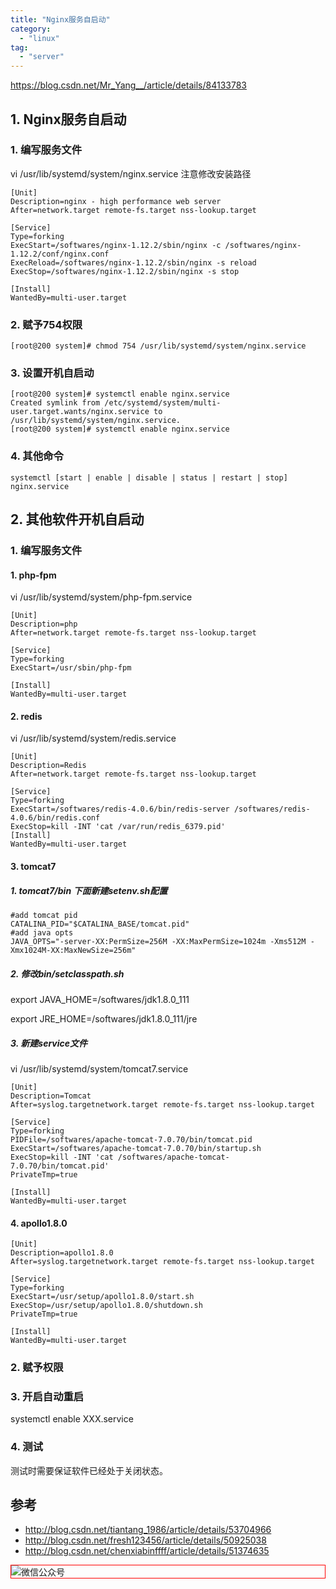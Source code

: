 ```yaml
---
title: "Nginx服务自启动"
category:
  - "linux"
tag:
  - "server"
---
```


https://blog.csdn.net/Mr_Yang__/article/details/84133783

## 1. Nginx服务自启动

### 1. 编写服务文件

vi /usr/lib/systemd/system/nginx.service
注意修改安装路径

```
[Unit]
Description=nginx - high performance web server
After=network.target remote-fs.target nss-lookup.target

[Service]
Type=forking
ExecStart=/softwares/nginx-1.12.2/sbin/nginx -c /softwares/nginx-1.12.2/conf/nginx.conf
ExecReload=/softwares/nginx-1.12.2/sbin/nginx -s reload
ExecStop=/softwares/nginx-1.12.2/sbin/nginx -s stop

[Install]
WantedBy=multi-user.target
```

### 2. 赋予754权限

```shell
[root@200 system]# chmod 754 /usr/lib/systemd/system/nginx.service
```

### 3. 设置开机自启动

```shell
[root@200 system]# systemctl enable nginx.service
Created symlink from /etc/systemd/system/multi-user.target.wants/nginx.service to /usr/lib/systemd/system/nginx.service.
[root@200 system]# systemctl enable nginx.service
```

### 4. 其他命令

```shell
systemctl [start | enable | disable | status | restart | stop] nginx.service
```

## 2. 其他软件开机自启动

### 1. 编写服务文件

#### 1. php-fpm

vi /usr/lib/systemd/system/php-fpm.service

```shell
[Unit]
Description=php
After=network.target remote-fs.target nss-lookup.target

[Service]
Type=forking
ExecStart=/usr/sbin/php-fpm

[Install]
WantedBy=multi-user.target
```

#### 2. redis

vi /usr/lib/systemd/system/redis.service

```shell
[Unit]
Description=Redis
After=network.target remote-fs.target nss-lookup.target

[Service]
Type=forking
ExecStart=/softwares/redis-4.0.6/bin/redis-server /softwares/redis-4.0.6/bin/redis.conf
ExecStop=kill -INT 'cat /var/run/redis_6379.pid'
[Install]
WantedBy=multi-user.target
```

#### 3. tomcat7

##### 1. tomcat7/bin 下面新建setenv.sh配置

```
#add tomcat pid
CATALINA_PID="$CATALINA_BASE/tomcat.pid"
#add java opts
JAVA_OPTS="-server-XX:PermSize=256M -XX:MaxPermSize=1024m -Xms512M -Xmx1024M-XX:MaxNewSize=256m"
```

##### 2. 修改bin/setclasspath.sh

export  JAVA_HOME=/softwares/jdk1.8.0_111

export  JRE_HOME=/softwares/jdk1.8.0_111/jre

##### 3. 新建service文件

vi /usr/lib/systemd/system/tomcat7.service

```shell
[Unit]
Description=Tomcat
After=syslog.targetnetwork.target remote-fs.target nss-lookup.target

[Service]
Type=forking
PIDFile=/softwares/apache-tomcat-7.0.70/bin/tomcat.pid
ExecStart=/softwares/apache-tomcat-7.0.70/bin/startup.sh
ExecStop=kill -INT 'cat /softwares/apache-tomcat-7.0.70/bin/tomcat.pid'
PrivateTmp=true

[Install]
WantedBy=multi-user.target
```

#### 4. apollo1.8.0

```shell
[Unit]
Description=apollo1.8.0
After=syslog.targetnetwork.target remote-fs.target nss-lookup.target

[Service]
Type=forking
ExecStart=/usr/setup/apollo1.8.0/start.sh
ExecStop=/usr/setup/apollo1.8.0/shutdown.sh
PrivateTmp=true

[Install]
WantedBy=multi-user.target
```

### 2. 赋予权限

### 3. 开启自动重启

systemctl enable XXX.service

### 4. 测试

测试时需要保证软件已经处于关闭状态。



## 参考

- http://blog.csdn.net/tiantang_1986/article/details/53704966
- http://blog.csdn.net/fresh123456/article/details/50925038
- http://blog.csdn.net/chenxiabinffff/article/details/51374635
<img style="border:1px red solid; display:block; margin:0 auto;" :src="$withBase('/qrcode.jpg')" alt="微信公众号" />
